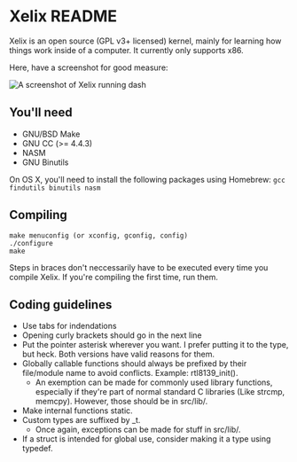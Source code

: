 Xelix README
============

Xelix is an open source (GPL v3+ licensed) kernel, mainly for learning
how things work inside of a computer. It currently only supports x86.

Here, have a screenshot for good measure:

![A screenshot of Xelix running dash](https://i.imgur.com/v7S6U1t.png)

You'll need
------------

 * GNU/BSD Make
 * GNU CC (>= 4.4.3)
 * NASM
 * GNU Binutils

On OS X, you'll need to install the following packages using Homebrew:
`gcc findutils binutils nasm`

Compiling
---------

    make menuconfig (or xconfig, gconfig, config)
    ./configure
    make

Steps in braces don't neccessarily have to be executed every time you
compile Xelix. If you're compiling the first time, run them.

Coding guidelines
-----------------

* Use tabs for indendations
* Opening curly brackets should go in the next line
* Put the pointer asterisk wherever you want. I prefer putting it to the type, but heck. Both versions have valid reasons for them.
* Globally callable functions should always be prefixed by their file/module name to avoid conflicts. Example: rtl8139_init().
	* An exemption can be made for commonly used library functions, especially if they're part of normal standard C libraries (Like strcmp, memcpy). However, those should be in src/lib/.
* Make internal functions static.
* Custom types are suffixed by _t.
	* Once again, exceptions can be made for stuff in src/lib/.
* If a struct is intended for global use, consider making it a type using typedef.
